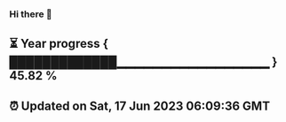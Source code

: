 ### Hi there 👋
⏳ Year progress { █████████████▁▁▁▁▁▁▁▁▁▁▁▁▁▁▁▁▁ } 45.82 %
---
⏰ Updated on Sat, 17 Jun 2023 06:09:36 GMT
---
